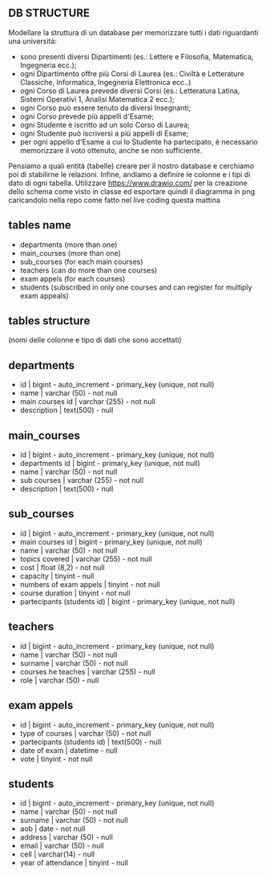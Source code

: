 ## DB STRUCTURE
Modellare la struttura di un database per memorizzare tutti i dati riguardanti una università:
- sono presenti diversi Dipartimenti (es.: Lettere e Filosofia, Matematica, Ingegneria ecc.);
- ogni Dipartimento offre più Corsi di Laurea (es.: Civiltà e Letterature Classiche, Informatica, Ingegneria Elettronica ecc..)
- ogni Corso di Laurea prevede diversi Corsi (es.: Letteratura Latina, Sistemi Operativi 1, Analisi Matematica 2 ecc.);
- ogni Corso può essere tenuto da diversi Insegnanti;
- ogni Corso prevede più appelli d'Esame;
- ogni Studente è iscritto ad un solo Corso di Laurea;
- ogni Studente può iscriversi a più appelli di Esame;
- per ogni appello d'Esame a cui lo Studente ha partecipato, è necessario memorizzare il voto ottenuto, anche se non sufficiente.

Pensiamo a quali entità (tabelle) creare per il nostro database e cerchiamo poi di stabilirne le relazioni. Infine, andiamo a definire le colonne e i tipi di dato di ogni tabella.
Utilizzare https://www.drawio.com/ per la creazione dello schema come visto in classe ed esportare quindi il diagramma in png caricandolo nella repo come fatto nel live coding questa mattina

## tables name
- departments (more than one)
- main_courses (more than one)
- sub_courses (for each main courses)
- teachers (can do more than one courses)
- exam appels (for each courses)
- students (subscribed in only one courses and can register for multiply exam appeals)

## tables structure
(nomi delle colonne e tipo di dati che sono accettati)
## departments
- id | bigint - auto_increment - primary_key (unique, not null)
- name | varchar (50) - not null
- main courses id | varchar (255) - not null
- description | text(500) - null

## main_courses
- id | bigint - auto_increment - primary_key (unique, not null)
- departments id | bigint - primary_key (unique, not null)
- name | varchar (50) - not null
- sub courses | varchar (255) - not null
- description | text(500) - null

## sub_courses
- id | bigint - auto_increment - primary_key (unique, not null)
- main courses id | bigint - primary_key (unique, not null)
- name | varchar (50) - not null
- topics covered | varchar (255) - not null
- cost | float (8,2) - not null
- capacity | tinyint - null
- numbers of exam appels | tinyint - not null
- course duration | tinyint - not null
- partecipants (students id) | bigint - primary_key (unique, not null)

## teachers
- id | bigint - auto_increment - primary_key (unique, not null)
- name | varchar (50) - not null
- surname | varchar (50) - not null
- courses he teaches | varchar (255) - null
- role | varchar (50) - null

## exam appels
- id | bigint - auto_increment - primary_key (unique, not null)
- type of courses | varchar (50) - not null
- partecipants (students id) | text(500) - null
- date of exam | datetime - null
- vote | tinyint - not null

## students
- id | bigint - auto_increment - primary_key (unique, not null)
- name | varchar (50) - not null
- surname | varchar (50) - not null
- aob | date - not null
- address | varchar (50) - null
- email | varchar (50) - null
- cell | varchar(14) - null
- year of attendance | tinyint - null






